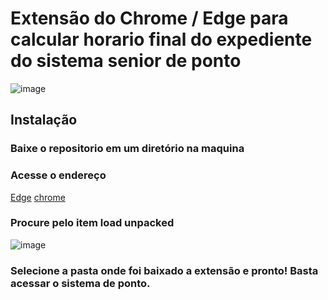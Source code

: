 # Extensão do Chrome / Edge para calcular horario final do expediente do sistema senior de ponto 
![image](https://user-images.githubusercontent.com/19288076/180279018-4e710843-7fd2-4b35-8449-a229ff50c45e.png)

## Instalação

### Baixe o repositorio em um diretório na maquina 

### Acesse o endereço 
[Edge](edge://extensions/)
[chrome](chrome://extensions/)

### Procure pelo item load unpacked
![image](https://user-images.githubusercontent.com/19288076/180279289-065ff0d5-2927-40bf-bb28-a4ec7954c100.png)

### Selecione a pasta onde foi baixado a extensão e pronto! Basta acessar o sistema de ponto. 
